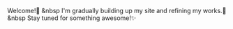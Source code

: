 Welcome!👋 &nbsp I'm gradually building up my site and refining my works.🤯 &nbsp Stay tuned for something awesome!✨
